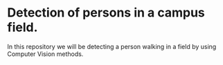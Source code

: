 # Detection of persons in a campus field.

In this repository we will be detecting a person walking in a field by using Computer Vision methods.
